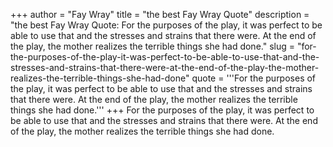 +++
author = "Fay Wray"
title = "the best Fay Wray Quote"
description = "the best Fay Wray Quote: For the purposes of the play, it was perfect to be able to use that and the stresses and strains that there were. At the end of the play, the mother realizes the terrible things she had done."
slug = "for-the-purposes-of-the-play-it-was-perfect-to-be-able-to-use-that-and-the-stresses-and-strains-that-there-were-at-the-end-of-the-play-the-mother-realizes-the-terrible-things-she-had-done"
quote = '''For the purposes of the play, it was perfect to be able to use that and the stresses and strains that there were. At the end of the play, the mother realizes the terrible things she had done.'''
+++
For the purposes of the play, it was perfect to be able to use that and the stresses and strains that there were. At the end of the play, the mother realizes the terrible things she had done.
